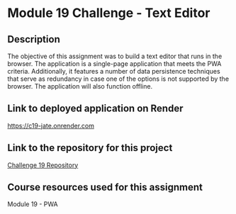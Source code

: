 # Module 19 Challenge - Text Editor

## Description

The objective of this assignment was to build a text editor that runs in the browser. The application is a single-page application that meets the PWA criteria. Additionally, it features a number of data persistence techniques that serve as redundancy in case one of the options is not supported by the browser. The application will also function offline.

## Link to deployed application on Render

https://c19-jate.onrender.com

## Link to the repository for this project

[Challenge 19 Repository](https://github.com/SC-ltc/challenge-19-text-editor)

## Course resources used for this assignment

Module 19 - PWA
